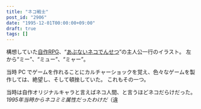 ```yaml
---
title: "ネコ戦士"
post_id: "2906"
date: "1995-12-01T00:00:00+09:00"
draft: true
tags: []
---
```



構想していた[自作RPG](https://danmaq.com/tags/cats-story)、“[あぶないネコでんせつ](https://danmaq.com/cats_story)”の主人公一行のイラスト。
左から“ミー”、“ミュー”、“ミャー”。

当時 PC でゲームを作れることにカルチャーショックを覚え、色々なゲームを製作しては、絶望し、そして頓挫していた。
これもその一つ。

当時は自作オリジナルキャラと言えばネコ人間、と言うほどネコだらけだった。
_1995年当時からネコミミ属性だったわけだ_（違
